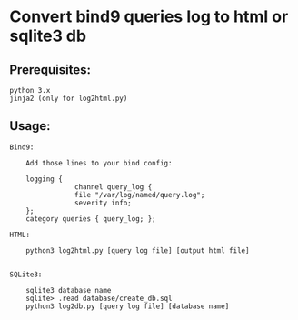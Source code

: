 # Convert bind9 queries log to html or sqlite3 db

## Prerequisites:
    python 3.x
    jinja2 (only for log2html.py)

## Usage:

    Bind9:

        Add those lines to your bind config:
        
        logging {
                    channel query_log {
                    file "/var/log/named/query.log";
                    severity info;
        };
        category queries { query_log; };

    HTML:
    
        python3 log2html.py [query log file] [output html file]
       

    SQLite3:

        sqlite3 database name
        sqlite> .read database/create_db.sql
        python3 log2db.py [query log file] [database name]
